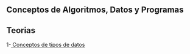 ## Conceptos de Algoritmos, Datos y Programas 

## Teorias
1-[ Conceptos de tipos de datos ](Teorias/conceptos_de_tipos_de_datos.pdf)


